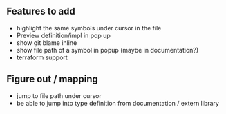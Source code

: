 ## Features to add
* highlight the same symbols under cursor in the file
* Preview definition/impl in pop up
* show git blame inline
* show file path of a symbol in popup (maybe in documentation?)
* terraform support
 
## Figure out / mapping
* jump to file path under cursor
* be able to jump into type definition from documentation / extern library
